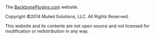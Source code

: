 The [BackbonePlugins.com](http://backboneplugins.com) website.

Copyright &copy;2014 Muted Solutions, LLC. All Rights Reserved.

This website and its contents are not open source and not licensed for modification or redistribution in any way.
